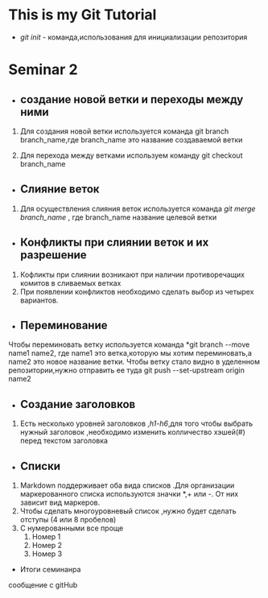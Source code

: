 # This is my Git Tutorial

* *git init* - команда,использования для инициализации репозитория

# Seminar 2

* ## создание новой ветки и переходы между ними

1. Для создания новой ветки используется команда git branch branch_name,где branch_name это название создаваемой ветки

2. Для перехода между ветками используем команду git checkout branch_name

* ## Слияние веток

1. Для осуществления слияния веток используется команда *git merge branch_name* , где branch_name название целевой ветки

* ## Конфликты при слиянии веток и их разрешение

1. Кофликты при слиянии возникают при наличии противоречащих комитов в сливаемых ветках
2. При появлении конфликтов необходимо сделать выбор из четырех вариантов.

* ## Переминование 

Чтобы переминовать ветку используется команда *git branch --move name1 name2, где name1 это ветка,которую мы хотим переминовать,а name2 это новое название ветки. Чтобы ветку стало видно в уделенном репозитории,нужно отправить ее туда  git push --set-upstream origin name2 


* ## Создание заголовков 
 
 1. Есть несколько уровней заголовков ,*h1-h6*,для того чтобы выбрать нужный заголовок ,необходимо изменить колличество хэшей(#) перед текстом заголовка

 * ## Списки 

  1. Markdown поддерживает оба вида списков .Для организации маркерованного списка используются значки *,+ или -. От них зависит вид маркеров. 
  2. Чтобы сделать многоуровневый список ,нужно будет сделать отступы (4 или 8 пробелов)
  3. С нумерованными все проще 
      1. Номер 1 
      1. Номер 2
      3. Номер 3
        


* Итоги семинанра 

сообщение с gitHub

 
